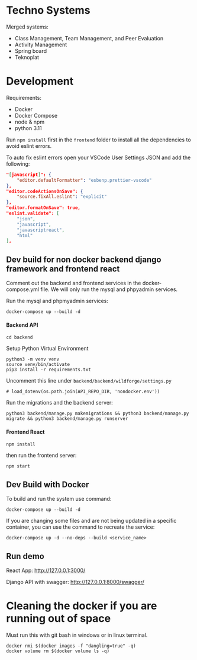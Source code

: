 # Techno Systems

Merged systems:
- Class Management, Team Management, and Peer Evaluation
- Activity Management
- Spring board
- Teknoplat 


# Development

Requirements:
- Docker
- Docker Compose
- node & npm
- python 3.11

Run `npm install` first in the `frontend` folder to install all the dependencies to avoid eslint errors.

To auto fix eslint errors open your VSCode User Settings JSON and add the following:
```json
"[javascript]": {
    "editor.defaultFormatter": "esbenp.prettier-vscode"
},
"editor.codeActionsOnSave": {
    "source.fixAll.eslint": "explicit"
},
"editor.formatOnSave": true, 
"eslint.validate": [
    "json",
    "javascript",
    "javascriptreact",
    "html"
],
```

## Dev build for non docker backend django framework and frontend react

Comment out the backend and frontend services in the docker-compose.yml file.
We will only run the mysql and phpyadmin services.

Run the mysql and phpmyadmin services:
```
docker-compose up --build -d
```

#### Backend API
```
cd backend
```

Setup Python Virtual Environment
```
python3 -m venv venv
source venv/bin/activate
pip3 install -r requirements.txt
```

Uncomment this line under `backend/backend/wildforge/settings.py`
```
# load_dotenv(os.path.join(API_REPO_DIR, 'nondocker.env'))
```


Run the migrations and the backend server:
```
python3 backend/manage.py makemigrations && python3 backend/manage.py migrate && python3 backend/manage.py runserver
```


#### Frontend React
```
npm install
```

then run the frontend server:
```
npm start
```

## Dev Build with Docker

To build and run the system use command:
```
docker-compose up --build -d
```

If you are changing some files and are not being updated in a specific container, you can use the command to recreate the service:
```
docker-compose up -d --no-deps --build <service_name>
```

## Run demo
React App:                  http://127.0.0.1:3000/

Django API with swagger:    http://127.0.0.1:8000/swagger/



# Cleaning the docker if you are running out of space

Must run this with git bash in windows or in linux terminal.
```
docker rmi $(docker images -f "dangling=true" -q)
docker volume rm $(docker volume ls -q)
```